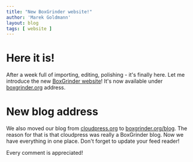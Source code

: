 ```yaml
---
title: "New BoxGrinder website!"
author: 'Marek Goldmann'
layout: blog
tags: [ website ]
---
```


# Here it is!

After a week full of importing, editing, polishing - it's finally here. Let me introduce the new [BoxGrinder website][boxgrinder]!
It's now available under [boxgrinder.org][boxgrinder] address.

# New blog address

We also moved our blog from [cloudpress.org][cloudpress] to [boxgrinder.org/blog][blog]. The reason for that is that
cloudpress was really a BoxGrinder blog. Now we have everything in one place. Don't forget to update your feed reader!

Every comment is appreciated!

[boxgrinder]: /
[cloudpress]: http://cloudpress.org
[blog]: /blog